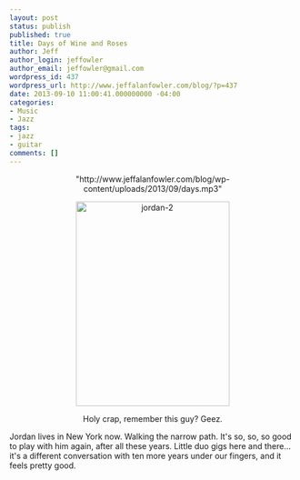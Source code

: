 ```yaml
---
layout: post
status: publish
published: true
title: Days of Wine and Roses
author: Jeff
author_login: jeffowler
author_email: jeffowler@gmail.com
wordpress_id: 437
wordpress_url: http://www.jeffalanfowler.com/blog/?p=437
date: 2013-09-10 11:00:41.000000000 -04:00
categories:
- Music
- Jazz
tags:
- jazz
- guitar
comments: []
---
```

<p style="text-align: center;">"http://www.jeffalanfowler.com/blog/wp-content/uploads/2013/09/days.mp3"</p>
<p style="text-align: center;"><a href="http://www.jeffalanfowler.com/blog/wp-content/uploads/2013/09/jordan-2.jpg"><img class="wp-image-439 aligncenter" alt="jordan-2" src="http://www.jeffalanfowler.com/blog/wp-content/uploads/2013/09/jordan-2.jpg" width="270" height="360" /></a></p>
<p style="text-align: center;">Holy crap, remember this guy? Geez.</p>
<p style="text-align: left;">Jordan lives in New York now. Walking the narrow path. It's so, so, so good to play with him again, after all these years. Little duo gigs here and there... it's a different conversation with ten more years under our fingers, and it feels pretty good.</p>
